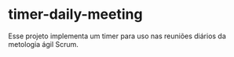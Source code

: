# timer-daily-meeting

Esse projeto implementa um timer para uso nas reuniões diários da metologia ágil Scrum.